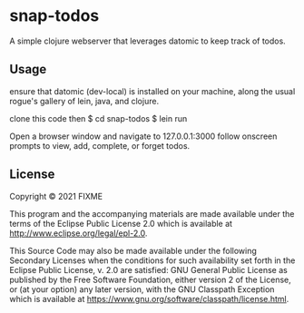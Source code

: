 # snap-todos

A simple clojure webserver that leverages datomic to keep track of todos.

## Usage

ensure that datomic (dev-local) is installed on your machine, along the
usual rogue's gallery of lein, java, and clojure.

clone this code then
$ cd snap-todos
$ lein run

Open a browser window and navigate to 127.0.0.1:3000
follow onscreen prompts to view, add, complete, or forget todos.


## License

Copyright © 2021 FIXME

This program and the accompanying materials are made available under the
terms of the Eclipse Public License 2.0 which is available at
http://www.eclipse.org/legal/epl-2.0.

This Source Code may also be made available under the following Secondary
Licenses when the conditions for such availability set forth in the Eclipse
Public License, v. 2.0 are satisfied: GNU General Public License as published by
the Free Software Foundation, either version 2 of the License, or (at your
option) any later version, with the GNU Classpath Exception which is available
at https://www.gnu.org/software/classpath/license.html.
